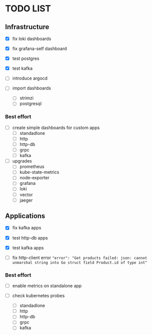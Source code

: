 
# TODO LIST

## Infrastructure

- [x] fix loki dashboards

- [x] fix grafana-self dashboard

- [x] test postgres

- [x] test kafka

- [ ] introduce argocd

- [ ] import dashboards
	- [ ] strimzi
	- [ ] postgresql

### Best effort

- [ ] create simple dashboards for custom apps
	- [ ] standadlone
	- [ ] http
	- [ ] http-db
	- [ ] grpc
	- [ ] kafka

- [ ] upgrades
	- [ ] prometheus
	- [ ] kube-state-metrics
	- [ ] node-exporter
	- [ ] grafana
	- [ ] loki
	- [ ] vector
	- [ ] jaeger

## Applications

- [x] fix kafka apps

- [x] test http-db apps

- [x] test kafka apps

- [ ] fix http-client error `"error": "Get products failed: json: cannot unmarshal string into Go struct field Product.id of type int"`

### Best effort

- [ ] enable metrics on standalone app

- [ ] check kubernetes probes
	- [ ] standadlone
	- [ ] http
	- [ ] http-db
	- [ ] grpc
	- [ ] kafka
